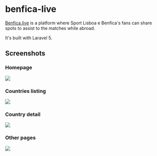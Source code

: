 # benfica-live

<a href="http://benfica.live" target="_blank">Benfica.live</a> is a platform where Sport Lisboa e Benfica's fans can share spots to assist to the matches while abroad.

It's built with Laravel 5.

## Screenshots

### Homepage

<img src="https://i.imgur.com/OfFHRCg.png"/>

### Countries listing

<img src="https://i.imgur.com/abVrijA.png"/>


### Country detail

<img src="https://i.imgur.com/6GeRgXD.png"/>

### Other pages

<img src="https://i.imgur.com/ID8zwVg.png"/>
